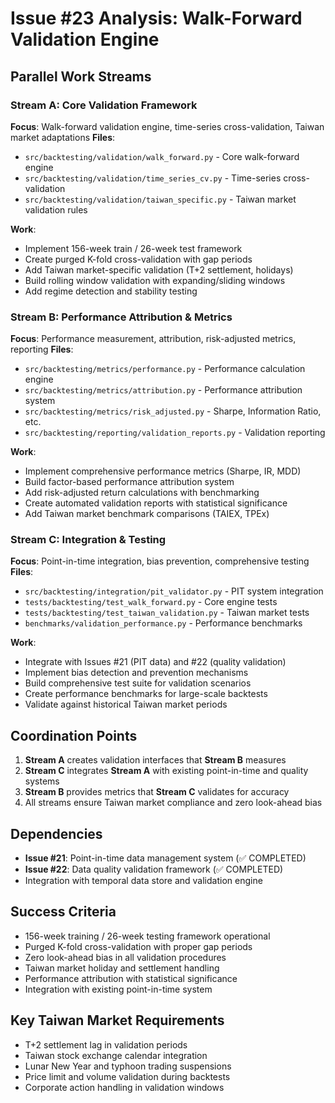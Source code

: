 # Issue #23 Analysis: Walk-Forward Validation Engine

## Parallel Work Streams

### Stream A: Core Validation Framework
**Focus**: Walk-forward validation engine, time-series cross-validation, Taiwan market adaptations
**Files**: 
- `src/backtesting/validation/walk_forward.py` - Core walk-forward engine
- `src/backtesting/validation/time_series_cv.py` - Time-series cross-validation
- `src/backtesting/validation/taiwan_specific.py` - Taiwan market validation rules

**Work**:
- Implement 156-week train / 26-week test framework
- Create purged K-fold cross-validation with gap periods
- Add Taiwan market-specific validation (T+2 settlement, holidays)
- Build rolling window validation with expanding/sliding windows
- Add regime detection and stability testing

### Stream B: Performance Attribution & Metrics
**Focus**: Performance measurement, attribution, risk-adjusted metrics, reporting
**Files**:
- `src/backtesting/metrics/performance.py` - Performance calculation engine
- `src/backtesting/metrics/attribution.py` - Performance attribution system
- `src/backtesting/metrics/risk_adjusted.py` - Sharpe, Information Ratio, etc.
- `src/backtesting/reporting/validation_reports.py` - Validation reporting

**Work**:
- Implement comprehensive performance metrics (Sharpe, IR, MDD)
- Build factor-based performance attribution system
- Add risk-adjusted return calculations with benchmarking
- Create automated validation reports with statistical significance
- Add Taiwan market benchmark comparisons (TAIEX, TPEx)

### Stream C: Integration & Testing
**Focus**: Point-in-time integration, bias prevention, comprehensive testing
**Files**:
- `src/backtesting/integration/pit_validator.py` - PIT system integration
- `tests/backtesting/test_walk_forward.py` - Core engine tests
- `tests/backtesting/test_taiwan_validation.py` - Taiwan market tests
- `benchmarks/validation_performance.py` - Performance benchmarks

**Work**:
- Integrate with Issues #21 (PIT data) and #22 (quality validation)
- Implement bias detection and prevention mechanisms
- Build comprehensive test suite for validation scenarios
- Create performance benchmarks for large-scale backtests
- Validate against historical Taiwan market periods

## Coordination Points
1. **Stream A** creates validation interfaces that **Stream B** measures
2. **Stream C** integrates **Stream A** with existing point-in-time and quality systems
3. **Stream B** provides metrics that **Stream C** validates for accuracy
4. All streams ensure Taiwan market compliance and zero look-ahead bias

## Dependencies
- **Issue #21**: Point-in-time data management system (✅ COMPLETED)
- **Issue #22**: Data quality validation framework (✅ COMPLETED)
- Integration with temporal data store and validation engine

## Success Criteria
- 156-week training / 26-week testing framework operational
- Purged K-fold cross-validation with proper gap periods
- Zero look-ahead bias in all validation procedures
- Taiwan market holiday and settlement handling
- Performance attribution with statistical significance
- Integration with existing point-in-time system

## Key Taiwan Market Requirements
- T+2 settlement lag in validation periods
- Taiwan stock exchange calendar integration
- Lunar New Year and typhoon trading suspensions
- Price limit and volume validation during backtests
- Corporate action handling in validation windows